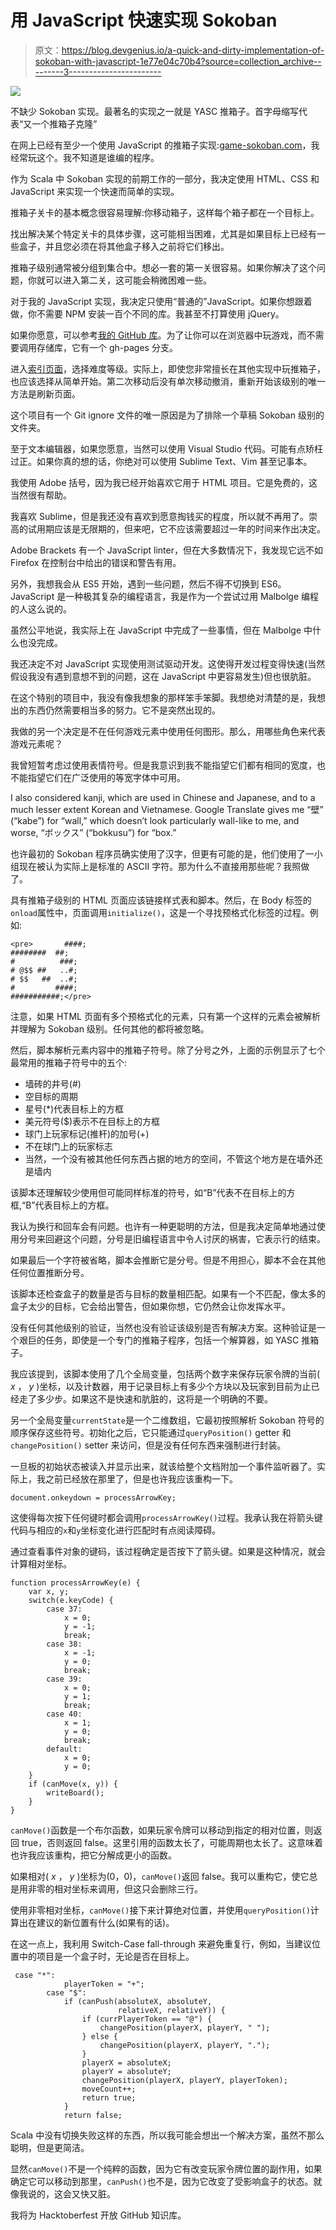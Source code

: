 # 用 JavaScript 快速实现 Sokoban

> 原文：<https://blog.devgenius.io/a-quick-and-dirty-implementation-of-sokoban-with-javascript-1e77e04c70b4?source=collection_archive---------3----------------------->

![](img/329a8b48d62fa0b93eda262d4e9681a4.png)

不缺少 Sokoban 实现。最著名的实现之一就是 YASC 推箱子。首字母缩写代表“又一个推箱子克隆”

在网上已经有至少一个使用 JavaScript 的推箱子实现:[game-sokoban.com](http://www.game-sokoban.com/index.php)，我经常玩这个。我不知道是谁编的程序。

作为 Scala 中 Sokoban 实现的前期工作的一部分，我决定使用 HTML、CSS 和 JavaScript 来实现一个快速而简单的实现。

推箱子关卡的基本概念很容易理解:你移动箱子，这样每个箱子都在一个目标上。

找出解决某个特定关卡的具体步骤，这可能相当困难，尤其是如果目标上已经有一些盒子，并且您必须在将其他盒子移入之前将它们移出。

推箱子级别通常被分组到集合中。想必一套的第一关很容易。如果你解决了这个问题，你就可以进入第二关，这可能会稍微困难一些。

对于我的 JavaScript 实现，我决定只使用“普通的”JavaScript。如果你想跟着做，你不需要 NPM 安装一百个不同的库。我甚至不打算使用 jQuery。

如果你愿意，可以参考[我的 GitHub 库](https://github.com/Alonso-del-Arte/sokoban-ascii)。为了让你可以在浏览器中玩游戏，而不需要调用存储库，它有一个 gh-pages 分支。

进入[索引页面](https://alonso-del-arte.github.io/sokoban-ascii/index.html)，选择难度等级。实际上，即使您非常擅长在其他实现中玩推箱子，也应该选择从简单开始。第二次移动后没有单次移动撤消，重新开始该级别的唯一方法是刷新页面。

这个项目有一个 Git ignore 文件的唯一原因是为了排除一个草稿 Sokoban 级别的文件夹。

至于文本编辑器，如果您愿意，当然可以使用 Visual Studio 代码。可能有点矫枉过正。如果你真的想的话，你绝对可以使用 Sublime Text、Vim 甚至记事本。

我使用 Adobe 括号，因为我已经开始喜欢它用于 HTML 项目。它是免费的，这当然很有帮助。

我喜欢 Sublime，但是我还没有喜欢到愿意掏钱买的程度，所以就不再用了。崇高的试用期应该是无限期的，但来吧，它不应该需要超过一年的时间来作出决定。

Adobe Brackets 有一个 JavaScript linter，但在大多数情况下，我发现它远不如 Firefox 在控制台中给出的错误和警告有用。

另外，我想我会从 ES5 开始，遇到一些问题，然后不得不切换到 ES6。JavaScript 是一种极其复杂的编程语言，我是作为一个尝试过用 Malbolge 编程的人这么说的。

虽然公平地说，我实际上在 JavaScript 中完成了一些事情，但在 Malbolge 中什么也没完成。

我还决定不对 JavaScript 实现使用测试驱动开发。这使得开发过程变得快速(当然假设我没有遇到意想不到的问题，这在 JavaScript 中更容易发生)但也很肮脏。

在这个特别的项目中，我没有像我想象的那样笨手笨脚。我想绝对清楚的是，我想出的东西仍然需要相当多的努力。它不是突然出现的。

我做的另一个决定是不在任何游戏元素中使用任何图形。那么，用哪些角色来代表游戏元素呢？

我曾短暂考虑过使用表情符号。但是我意识到我不能指望它们都有相同的宽度，也不能指望它们在广泛使用的等宽字体中可用。

I also considered kanji, which are used in Chinese and Japanese, and to a much lesser extent Korean and Vietnamese. Google Translate gives me “壁” (“kabe”) for “wall,” which doesn’t look particularly wall-like to me, and worse, “ボックス” (“bokkusu”) for “box.”

也许最初的 Sokoban 程序员确实使用了汉字，但更有可能的是，他们使用了一小组现在被认为实际上是标准的 ASCII 字符。那为什么不直接用那些呢？我照做了。

具有推箱子级别的 HTML 页面应该链接样式表和脚本。然后，在 Body 标签的`onload`属性中，页面调用`initialize()`，这是一个寻找预格式化标签的过程。例如:

```
<pre>       ####;
########  ##;
#          ###;
# @$$ ##   ..#;
# $$   ##  ..#;
#         ####;
###########;</pre>
```

注意，如果 HTML 页面有多个预格式化的元素，只有第一个这样的元素会被解析并理解为 Sokoban 级别。任何其他的都将被忽略。

然后，脚本解析元素内容中的推箱子符号。除了分号之外，上面的示例显示了七个最常用的推箱子符号中的五个:

*   墙砖的井号(#)
*   空目标的周期
*   星号(*)代表目标上的方框
*   美元符号($)表示不在目标上的方框
*   球门上玩家标记(推杆)的加号(+)
*   不在球门上的玩家标志
*   当然，一个没有被其他任何东西占据的地方的空间，不管这个地方是在墙外还是墙内

该脚本还理解较少使用但可能同样标准的符号，如“B”代表不在目标上的方框,“B”代表目标上的方框。

我认为换行和回车会有问题。也许有一种更聪明的方法，但是我决定简单地通过使用分号来回避这个问题，分号是旧编程语言中令人讨厌的祸害，它表示行的结束。

如果最后一个字符被省略，脚本会推断它是分号。但是不用担心，脚本不会在其他任何位置推断分号。

该脚本还检查盒子的数量是否与目标的数量相匹配。如果有一个不匹配，像太多的盒子太少的目标，它会给出警告，但如果你想，它仍然会让你发挥水平。

没有任何其他级别的验证，当然也没有验证该级别是否有解决方案。这种验证是一个艰巨的任务，即使是一个专门的推箱子程序，包括一个解算器，如 YASC 推箱子。

我应该提到，该脚本使用了几个全局变量，包括两个数字来保存玩家令牌的当前( *x* ， *y* )坐标，以及计数器，用于记录目标上有多少个方块以及玩家到目前为止已经走了多少步。如果这不是快速和肮脏的，这将是一个明确的不要。

另一个全局变量`currentState`是一个二维数组，它最初按照解析 Sokoban 符号的顺序保存这些符号。初始化之后，它只能通过`queryPosition()` getter 和`changePosition()` setter 来访问，但是没有任何东西来强制进行封装。

一旦板的初始状态被读入并显示出来，就该给整个文档附加一个事件监听器了。实际上，我之前已经放在那里了，但是也许我应该重构一下。

```
document.onkeydown = processArrowKey;
```

这使得每次按下任何键时都会调用`processArrowKey()`过程。我承认我在将箭头键代码与相应的`x`和`y`坐标变化进行匹配时有点阅读障碍。

通过查看事件对象的键码，该过程确定是否按下了箭头键。如果是这种情况，就会计算相对坐标。

```
function processArrowKey(e) {
    var x, y;
    switch(e.keyCode) {
        case 37: 
            x = 0;
            y = -1;
            break;
        case 38: 
            x = -1;
            y = 0;
            break;
        case 39: 
            x = 0;
            y = 1;
            break;
        case 40: 
            x = 1;
            y = 0;
            break;
        default:
            x = 0;
            y = 0;
    }
    if (canMove(x, y)) {
        writeBoard();
    }
}
```

`canMove()`函数是一个布尔函数，如果玩家令牌可以移动到指定的相对位置，则返回 true，否则返回 false。这里引用的函数太长了，可能周期也太长了。这意味着也许我应该重构，把它分解成更小的函数。

如果相对( *x* ， *y* )坐标为(0，0)，`canMove()`返回 false。我可以重构它，使它总是用非零的相对坐标来调用，但这只会删除三行。

使用非零相对坐标，`canMove()`接下来计算绝对位置，并使用`queryPosition()`计算出在建议的新位置有什么(如果有的话)。

在这一点上，我利用 Switch-Case fall-through 来避免重复行，例如，当建议位置中的项目是一个盒子时，无论是否在目标上。

```
 case "*":
            playerToken = "+";
        case "$":
            if (canPush(absoluteX, absoluteY, 
                        relativeX, relativeY)) {
                if (currPlayerToken == "@") {
                    changePosition(playerX, playerY, " ");
                } else {
                    changePosition(playerX, playerY, ".");
                }
                playerX = absoluteX;
                playerY = absoluteY;
                changePosition(playerX, playerY, playerToken);
                moveCount++;
                return true;
            }
            return false;
```

Scala 中没有切换失败这样的东西，所以我可能会想出一个解决方案，虽然不那么聪明，但是更简洁。

显然`canMove()`不是一个纯粹的函数，因为它有改变玩家令牌位置的副作用，如果确定它可以移动到那里，`canPush()`也不是，因为它改变了受影响盒子的状态。就像我说的，这会又快又脏。

我将为 Hacktoberfest 开放 GitHub 知识库。